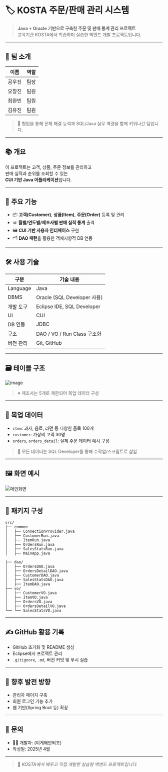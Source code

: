
# 🏷️ KOSTA 주문/판매 관리 시스템

> **Java + Oracle 기반으로 구축한 주문 및 판매 통계 관리 프로젝트**  
> 교육기관 KOSTA에서 학습하며 실습한 백엔드 개발 프로젝트입니다.

---
## 👥 팀 소개

| 이름       | 역할     |
|------------|----------|
| 공우진     | 팀장     |
| 오창진     | 팀원     |
| 최완빈     | 팀원     |
| 김유진     | 팀원     |

> 💬 협업을 통해 문제 해결 능력과 SQL/Java 실무 역량을 함께 키워나간 팀입니다.
---
## 📚 개요

이 프로젝트는 고객, 상품, 주문 정보를 관리하고  
판매 실적과 순위를 조회할 수 있는  
**CUI 기반 Java 어플리케이션**입니다.

---

## 🎯 주요 기능

- 📦 **고객(Customer)**, **상품(Item)**, **주문(Order)** 등록 및 관리
- 📊 **월별/연도별/제조사별 판매 실적 통계** 출력
- 🖼️ **CUI 기반 사용자 인터페이스** 구현
- 🗂️ **DAO 패턴**을 활용한 객체지향적 DB 연동

---

## 🛠️ 사용 기술

| 구분        | 기술 내용                                      |
|-------------|-----------------------------------------------|
| Language    | Java                                           |
| DBMS        | Oracle (SQL Developer 사용)                    |
| 개발 도구   | Eclipse IDE, SQL Developer                                    |
| UI          | CUI                                            |
| DB 연동     | JDBC                                           |
| 구조        | DAO / VO / Run Class 구조화                   |
| 버전 관리   | Git, GitHub                                    |

---

## 🗃️ 테이블 구조


![image](https://github.com/user-attachments/assets/125d528f-557c-4795-8077-a13eaf818481)




> ※ 제조사는 5개로 제한되어 목업 데이터 구성

---

## 🧪 목업 데이터

- `item`: 과자, 음료, 라면 등 다양한 품목 100개
- `customer`: 가상의 고객 30명
- `orders`, `orders_detail`: 실제 주문 데이터 예시 구성

> 📁 모든 데이터는 SQL Developer를 통해 수작업/스크립트로 삽입

---

## 🖼️ 화면 예시


![메인화면](https://github.com/user-attachments/assets/27e2ce67-80a6-457b-bee5-1b0253f02cb2)



---


## 📂 패키지 구성

```
src/
├── common
│   ├── ConnectionProvider.java
│   ├── CustomerRun.java
│   ├── ItemRun.java
│   ├── OrdersRun.java
│   ├── SalesStatsRun.java
│   ├── MainApp.java

├── dao/        
│   ├── OrdersDAO.java
│   ├── OrdersDetailDAO.java
│   ├── CustomerDAO.java
│   ├── SalesStatsDAO.java
│   ├── ItemDAO.java
├── vo/
│   ├── CustomerVO.java
│   ├── ItemVO.java
│   ├── OrdersVO.java
│   ├── OrdersDetailVO.java
└── └── SalesStatsVO.java
```

---

## ✍️ GitHub 활용 기록

- GitHub 초기화 및 README 생성
- Eclipse에서 프로젝트 관리
- `.gitignore`, `.md`, 버전 커밋 및 푸시 실습

---

## 📌 향후 발전 방향

- 관리자 페이지 구축
- 회원 로그인 기능 추가
- 웹 기반(Spring Boot 등) 확장

---

## 📮 문의

- 🙋‍♂️ 개발자: (이게왜안되조)
- 작성일: 2025년 4월

---

> 🚀 *KOSTA에서 배우고 직접 개발한 실습형 백엔드 프로젝트입니다.*
